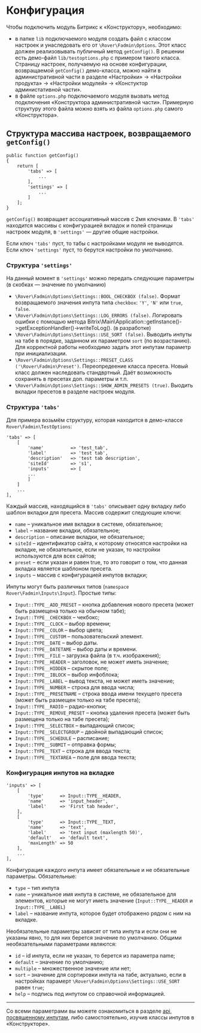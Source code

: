 # Конфигурация
Чтобы подключить модуль Битрикс к «Конструктору», необходимо:
* в папке `lib` подключаемого модуля создать файл с классом настроек и унаследовать его от `\Rover\Fadmin\Options`. Этот класс должен реализовывать публичный метод `getConfig()`. 
В решении есть демо-файл `lib/testoptions.php` с примером такого класса. Страницу настроек, получаемую на основе конфигурации, возвращаемой `getConfig()` демо-класса, можно найти в административной части в разделе «Настройки» -> «Настройки продукта» -> «Настройки модулей» -> «Констуктор администативной части».
* в файле `options.php` подключаемого модуля вызвать метод подключения «Конструктора административной части». Примерную структуру этого файла можно взять из файла `options.php` самого «Конструктора».

## Структура массива настроек, возвращаемого `getConfig()`
	
    public function getConfig()
    {
	    return [
            'tabs' => [
                ...
            ],
            'settings' => [
                ...
            ]
        ];	
    }	
`getConfig()` возвращает ассоциативный массив с 2мя ключами. В `'tabs'` находится массивы с конфигурацией вкладок и полей страницы настроек модуля, в `'settings'` — другие общие настройки. 

Если ключ `'tabs'` пуст, то табы с настройками модуля не выводятся. Если ключ `'settings'` пуст, то берутся настройки по умолчанию. 
### Структура `'settings'`
На данный момент в `'settings'` можно передать следующие параметры (в скобках — значение по умолчанию)
* `\Rover\Fadmin\Options\Settings::BOOL_CHECKBOX (false)`. Формат возвращаемого значения инпута типа `checkbox`: `'Y'`, `'N'` или `true`, `false`.
* `\Rover\Fadmin\Options\Settings::LOG_ERRORS (false)`. Логировать ошибки с помощью метода Bitrix\Main\Application::getInstance()->getExceptionHandler()->writeToLog(). (в разработке)
* `\Rover\Fadmin\Options\Settings::USE_SORT (false)`. Выводить инпуты на табе в порядке, заданном их параметром `sort` (по возрастанию). Для корректной работы необходимо задать этот инпутам параметр при инициализации.
* `\Rover\Fadmin\Options\Settings::PRESET_CLASS ('\Rover\Fadmin\Preset')`. Переопредеение класса пресета. Новый класс должен наследовать стандвртный. Даёт возможность сохранять в пресетах доп. параметры и т.п.
* `\Rover\Fadmin\Options\Settings::SHOW_ADMIN_PRESETS (true)`. Выодить вкладки пресетов в разделе настроек модуля.
### Структура `'tabs'`
Для примера возьмём структуру, которая находится в демо-классе `Rover\Fadmin\TestOptions`:

	'tabs' => [
		[
            'name'          => 'test_tab',
            'label'         => 'test tab',
            'description'   => 'test tab description',
            'siteId'        => 's1',
            'inputs'        => [
            ...
			] 
		]
		...	
    ],
Каждый массив, находящийся в `'tabs'` описывает одну вкладку либо шаблон вкладки для пресета. Массив содержит следующие ключи:
* `name` – уникальное имя вкладки в системе, обязательное;
* `label` – название вкладки, обязательное;
* `description` – описание вкладки, не обязательное;
* `siteId` – идентификатор сайта, к которому относятся настройки на вкладке, не обязательное, если не указан, то настройки используются для всех сайтов;
* `preset` – если указан и равен true, то это говорит о том, что данная вкладка является шаблоном пресета.
* `inputs` – массив с конфигурацией инпутов вкладки;

Инпуты могут быть различных типов (`namespace Rover\Fadmin\Inputs\Input`). Простые типы:
* `Input::TYPE__ADD_PRESET` – кнопка добавления нового пресета (может быть размещена только на обычном табе);
* `Input::TYPE__CHECKBOX` – чекбокс;
* `Input::TYPE__CLOCK` – выбор времени;
* `Input::TYPE__COLOR` – выбор цвета;
* `Input::TYPE__CUSTOM` – пользовательский элемент.
* `Input::TYPE__DATE` – выбор даты.
* `Input::TYPE__DATETAME` – выбор даты и времени.
* `Input::TYPE__FILE` – загрузка файла (в т.ч. изображения);
* `Input::TYPE__HEADER` – заголовок, не может иметь значение;
* `Input::TYPE__HIDDEN` – скрытое поле;
* `Input::TYPE__IBLOCK` – выбор инфоблока;
* `Input::TYPE__LABEL` – вывод текста, не может иметь значение;
* `Input::TYPE__NUMBER` – строка для ввода числа;
* `Input::TYPE__PRESETNAME` – строка ввода имени текущего пресета (может быть размещен только на табе пресета);
* `Input::TYPE__RADIO` – радио-кнопки;
* `Input::TYPE__REMOVE_PRESET` – кнопка удаления пресета (может быть размещена только на табе пресета);
* `Input::TYPE__SELECTBOX` – выпадающий список;
* `Input::TYPE__SELECTGROUP` – двойной выпадающий список;
* `Input::TYPE__SCHEDULE` – расписание;
* `Input::TYPE__SUBMIT` – отправка формы;
* `Input::TYPE__TEXT` – строка для ввода текста;
* `Input::TYPE__TEXTAREA` – поле для ввода текста;

### Конфигурация инпутов на вкладке

	'inputs' => [
		[
			'type'      => Input::TYPE__HEADER,
			'name'      => 'input_header',
			'label'     => 'First tab header',	
		],
		[
			'type'      => Input::TYPE__TEXT,
			'name'      => 'text',
			'label'     => 'text input (maxlength 50)',
			'default'   => 'default text',
			'maxLength' => 50
		],
		...	
	],
Конфигурация каждого инпута имеет обязательные и не обязательные параметры.  Обязательные:
* `type` – тип инпута 
* `name` – уникальное имя инпута в системе, не обязательное для элементов, которые не могут иметь значение (`Input::TYPE__HEADER` и `Input::TYPE__LABEL`)
* `label` – название инпута, которое будет отображено рядом с ним на вкладке.

Необязательные параметры зависят от типа инпута и если они не указаны явно, то для них берется значение по умолчанию. Общими необязательными параметрами являются:
* `id` – id инпута, если не указан, то берется из параметра name;
* `default` – значение по умолчанию;
* `multiple` – множественное значение или нет;
* `sort` – значение для сортировки инпута на табе, актуально, если в настройках парамерт `\Rover\Fadmin\Options\Settings::USE_SORT` равен `true`;
* `help` – подпись под инпутом со справочной информацией.

---
Со всеми параметрами вы можете ознакомиться в разделе [api, посвященному инпутам](./api/inputs/input.md), либо самостоятельно, изучив классы инпутов в «Конструкторе».
